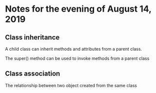 # Notes for the evening of August 14, 2019

## Class inheritance

A child class can inherit methods and attributes from a parent class.

The super() method can be used to invoke methods from a parent class

## Class association

The relationship between two object created from the same class
